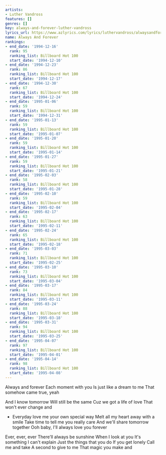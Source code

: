 ```yaml
---
artists:
- Luther Vandross
features: []
genres: []
key: always-and-forever-luther-vandross
lyrics_url: https://www.azlyrics.com/lyrics/luthervandross/alwaysandforever.html
name: Always And Forever
rankings:
- end_date: '1994-12-16'
  rank: 95
  ranking_list: Billboard Hot 100
  start_date: '1994-12-10'
- end_date: '1994-12-23'
  rank: 86
  ranking_list: Billboard Hot 100
  start_date: '1994-12-17'
- end_date: '1994-12-30'
  rank: 67
  ranking_list: Billboard Hot 100
  start_date: '1994-12-24'
- end_date: '1995-01-06'
  rank: 59
  ranking_list: Billboard Hot 100
  start_date: '1994-12-31'
- end_date: '1995-01-13'
  rank: 59
  ranking_list: Billboard Hot 100
  start_date: '1995-01-07'
- end_date: '1995-01-20'
  rank: 59
  ranking_list: Billboard Hot 100
  start_date: '1995-01-14'
- end_date: '1995-01-27'
  rank: 59
  ranking_list: Billboard Hot 100
  start_date: '1995-01-21'
- end_date: '1995-02-03'
  rank: 58
  ranking_list: Billboard Hot 100
  start_date: '1995-01-28'
- end_date: '1995-02-10'
  rank: 59
  ranking_list: Billboard Hot 100
  start_date: '1995-02-04'
- end_date: '1995-02-17'
  rank: 63
  ranking_list: Billboard Hot 100
  start_date: '1995-02-11'
- end_date: '1995-02-24'
  rank: 65
  ranking_list: Billboard Hot 100
  start_date: '1995-02-18'
- end_date: '1995-03-03'
  rank: 71
  ranking_list: Billboard Hot 100
  start_date: '1995-02-25'
- end_date: '1995-03-10'
  rank: 73
  ranking_list: Billboard Hot 100
  start_date: '1995-03-04'
- end_date: '1995-03-17'
  rank: 84
  ranking_list: Billboard Hot 100
  start_date: '1995-03-11'
- end_date: '1995-03-24'
  rank: 88
  ranking_list: Billboard Hot 100
  start_date: '1995-03-18'
- end_date: '1995-03-31'
  rank: 94
  ranking_list: Billboard Hot 100
  start_date: '1995-03-25'
- end_date: '1995-04-07'
  rank: 97
  ranking_list: Billboard Hot 100
  start_date: '1995-04-01'
- end_date: '1995-04-14'
  rank: 98
  ranking_list: Billboard Hot 100
  start_date: '1995-04-08'
---
```


Always and forever
Each moment with you
Is just like a dream to me
That somehow came true, yeah

And I know tomorrow
Will still be the same
Cuz we got a life of love
That won't ever change and

 - Everyday love me your own special way
Melt all my heart away with a smile
Take time to tell me you really care
And we'll share tomorrow together
Ooh baby, I'll always love you forever

Ever, ever, ever
There'll always be sunshine
When I look at you
It's something I can't explain
Just the things that you do
If you get lonely
Call me and take
A second to give to me
That magic you make and







